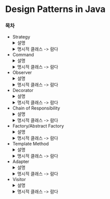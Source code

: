 # Design Patterns in Java

### 목차

- Strategy
    <details>
        <summary>설명</summary>
        동일한 문제를 해결하는 여러 알고리즘(전략)을 각각 별도의 클래스로 캡슐화하고, 실행 중에 이들 전략을 자유롭게 선택·교체
    </details>
    <details>
        <summary>명시적 클래스 -> 람다</summary>
        각 전략(알고리즘)을 람다로 전달해, 별도의 클래스 없이 동적으로 교체 가능. 코드가 매우 간결해짐
    </details>
- Command
    <details>
        <summary>설명</summary>
        요청(명령)을 객체로 캡슐화하여, 요청의 실행, 취소, 저장, 재실행 등을 유연하게 처리
    </details>
    <details>
        <summary>명시적 클래스 -> 람다</summary>
        실행할 동작을 람다로 캡슐화. 명령 큐, 이벤트 핸들러 등에서 객체 대신 람다를 직접 넘김
    </details>
- Observer
    <details>
        <summary>설명</summary>
        한 객체(주체, Subject)의 상태가 변할 때, 그 객체에 의존하는 여러 객체(옵저버, Observer)들에게 자동으로 알림을 보내고, 옵저버들이 그에 따라 동작
    </details>
    <details>
        <summary>명시적 클래스 -> 람다</summary>
        이벤트 발생 시 호출할 콜백을 람다로 등록. 함수형 인터페이스(Consumer 등)와 결합해 실시간 데이터 처리, 리액티브 프로그래밍에서 활용
    </details>
- Decorator
    <details>
        <summary>설명</summary>
        기존 객체를 수정하지 않고도, 객체에 새로운 기능을 동적으로 추가하거나 확장
    </details>
    <details>
        <summary>명시적 클래스 -> 람다</summary>
        기능 확장을 함수 합성(composition) 또는 람다 체인으로 구현. 각 기능을 작은 함수로 쪼개어 조합
    </details>
- Chain of Responsibility
    <details>
        <summary>설명</summary>
        클라이언트의 요청을 여러 개의 처리 객체(Handler)들이 사슬(chain)처럼 연결되어
        각 객체가 요청을 처리할 수 있는지 판단하고, 처리하지 못하면 다음 객체로 요청을 넘김
    </details>
    <details>
        <summary>명시적 클래스 -> 람다</summary>
        처리 체인을 람다의 연속 호출로 구현. 각 단계가 람다로 표현되어 동적 조합이 쉬움
    </details>
- Factory/Abstract Factory
    <details>
        <summary>설명</summary>
        객체 생성 로직을 별도의 클래스(Factory)에 위임하여, 클라이언트 코드가 직접 객체를 생성(new)하지 않고,필요한 객체를 팩토리에게 요청
    </details>
    <details>
        <summary>명시적 클래스 -> 람다</summary>
        객체 생성 로직을 람다로 전달, 팩토리 메서드를 함수형 인터페이스로 대체 가능
    </details>
- Template Method
    <details>
        <summary>설명</summary>
        알고리즘의 전체 구조(골격)는 상위 클래스(추상 클래스)에서 정의하고, 알고리즘의 세부 단계(일부 구현)는 하위 클래스에서 오버라이드
    </details>
    <details>
        <summary>명시적 클래스 -> 람다</summary>
        추상 메서드 대신 람다를 인자로 받아, 동작의 일부를 외부에서 주입하는 방식으로 구현
    </details>
- Adapter
    <details>
        <summary>설명</summary>
        서로 호환되지 않는 인터페이스를 가진 클래스들이 함께 동작할 수 있도록 중간에 변환기(어댑터)를 둠
    </details>
    <details>
        <summary>명시적 클래스 -> 람다</summary>
        함수 시그니처 변환을 람다로 처리. 단일 메서드 인터페이스라면 람다로 쉽게 대체
    </details>
- Visitor
    <details>
        <summary>설명</summary>
        객체 구조(데이터 구조)와 그 구조에서 수행되는 연산(알고리즘)을 분리.
        즉, 데이터 구조(객체들)를 변경하지 않고도, 새로운 연산(기능)을 추가
    </details>
    <details>
        <summary>명시적 클래스 -> 람다</summary>
        forEach, map, filter 등 스트림 API에서 람다 활용. 반복, 방문 로직을 함수로 전달
    </details>
